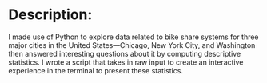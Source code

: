 # Description: 
I made use of Python to explore data related to bike share systems for three major 
cities in the United States—Chicago, New York City, and Washington then answered interesting questions about it by computing descriptive statistics. 
I wrote a script that takes in raw input to create an interactive experience in the terminal to present these statistics.

